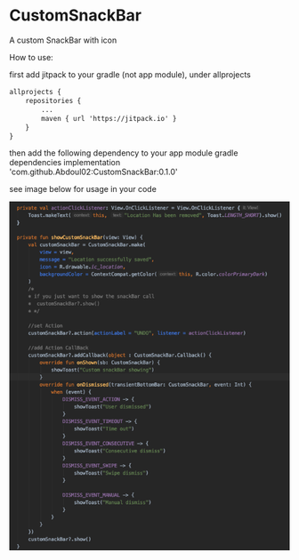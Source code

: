 # CustomSnackBar
A custom SnackBar with icon

How to use:

first add jitpack to your gradle (not app module), under allprojects

	allprojects {
		repositories {
			...
			maven { url 'https://jitpack.io' }
		}
	}

then add the following dependency to your app module gradle dependencies
implementation 'com.github.Abdoul02:CustomSnackBar:0.1.0'

see image below for usage in your code

![](images/how_to.png)
